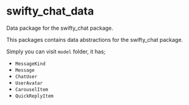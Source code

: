 # swifty_chat_data

Data package for the swifty_chat package.

This packages contains data abstractions for the swifty_chat package.

Simply you can visit `model` folder, it has;

* `MessageKind`
* `Message`
* `ChatUser`
* `UserAvatar`
* `CarouselItem`
* `QuickReplyItem`
